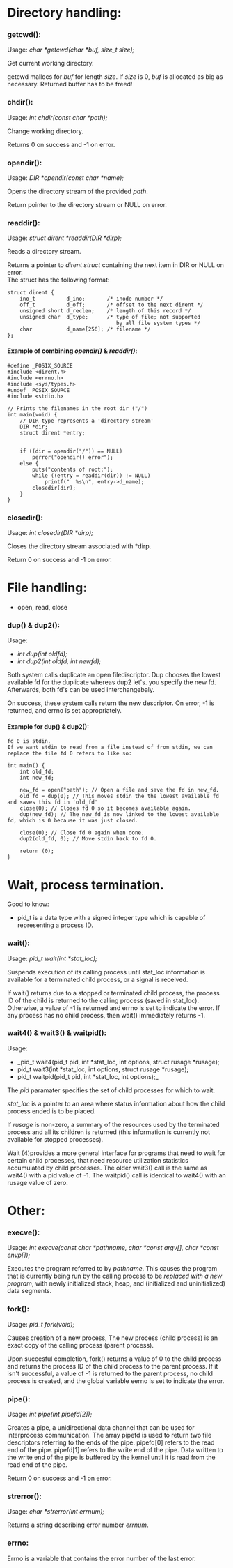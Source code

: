 # Directory handling:
### getcwd():
Usage: _char *getcwd(char *buf, size_t size);_

Get current working directory.

getcwd mallocs for _buf_ for length _size_. If _size_ is 0, _buf_ is allocated as big as necessary. Returned buffer has to be freed!

### chdir():
Usage: _int chdir(const char *path);_

Change working directory.

Returns 0 on success and -1 on error.

### opendir():
Usage: _DIR *opendir(const char *name);_

Opens the directory stream of the provided _path_.

Return pointer to the directory stream or NULL on error.

### readdir():
Usage: _struct dirent *readdir(DIR *dirp);_

Reads a directory stream.

Returns a pointer to _dirent struct_ containing the next item in DIR or NULL on error.	 
The struct has the following format:
```
struct dirent {
    ino_t          d_ino;       /* inode number */
    off_t          d_off;       /* offset to the next dirent */
    unsigned short d_reclen;    /* length of this record */
    unsigned char  d_type;      /* type of file; not supported
                                   by all file system types */
    char           d_name[256]; /* filename */
};
```

#### Example of combining _opendir()_ & _readdir()_:
```
#define _POSIX_SOURCE
#include <dirent.h>
#include <errno.h>
#include <sys/types.h>
#undef _POSIX_SOURCE
#include <stdio.h>

// Prints the filenames in the root dir ("/")
int main(void) {
	// DIR type represents a 'directory stream'
	DIR *dir;
	struct dirent *entry;


	if ((dir = opendir("/")) == NULL)
		perror("opendir() error");
	else {
		puts("contents of root:");
		while ((entry = readdir(dir)) != NULL)
			printf("  %s\n", entry->d_name);
		closedir(dir);
	}
}
```

### closedir():
Usage: _int closedir(DIR *dirp);_

Closes the directory stream associated with \*dirp.

Return 0 on success and -1 on error.

# File handling:
- open, read, close

### dup() & dup2():
Usage:
- _int dup(int oldfd);_
- _int dup2(int oldfd, int newfd);_

Both system calls duplicate an open filediscriptor. 
Dup chooses the lowest available fd for the duplicate whereas dup2 let's. you specify the new fd. 
Afterwards, both fd's can be used interchangebaly. 

On success, these system calls return the new descriptor. On error, -1 is returned, and errno is set appropriately. 

#### Example for dup() & dup2():
```
fd 0 is stdin.
If we want stdin to read from a file instead of from stdin, we can replace the file fd 0 refers to like so:

int main() {
	int old_fd;
	int new_fd;

	new_fd = open("path"); // Open a file and save the fd in new_fd.
	old_fd = dup(0); // This moves stdin the the lowest available fd and saves this fd in 'old_fd'
	close(0); // Closes fd 0 so it becomes available again.
	dup(new_fd); // The new_fd is now linked to the lowest available fd, which is 0 because it was just closed. 
	
	close(0); // Close fd 0 again when done.
	dup2(old_fd, 0); // Move stdin back to fd 0.

	return (0);
}
```

# Wait, process termination.
Good to know:
- pid_t is a data type with a signed integer type which is capable of representing a process ID.

### wait():
Usage: _pid_t wait(int *stat_loc);_

Suspends execution of its calling process until stat_loc information is available for a terminated child process, or a signal is received. 

If wait() returns due to a stopped or terminated child process, the process ID of the child is returned to the calling process (saved in stat_loc).  Otherwise, a value of -1 is returned and errno is set to indicate the error. If any process has no child process, then wait() immediately returns -1.

### wait4() & wait3() & waitpid():
Usage: 
- _pid_t wait4(pid_t pid, int *stat_loc, int options, struct rusage *rusage);
- pid_t wait3(int *stat_loc, int options, struct rusage *rusage);
- pid_t waitpid(pid_t pid, int *stat_loc, int options);_

The _pid_ paramater specifies the set of child processes for which to wait. 

_stat_loc_ is a pointer to an area where status information about how the child process ended is to be placed.

If _rusage_ is non-zero, a summary of the resources used by the terminated process and all its children is returned (this information is currently not available for stopped processes).
     
Wait (4)provides a more general interface for programs that need to wait for certain child processes, that need resource utilization statistics accumulated by child processes. The older wait3() call is the same as wait4() with a pid value of -1. The waitpid() call is identical to wait4() with an rusage value of zero.

# Other:

### execve():
Usage: _int execve(const char *pathname, char *const argv[], char *const envp[]);_

Executes the program referred to by _pathname_.  This causes
the program that is currently being run by the calling process to be
*replaced with a new program*, with newly initialized stack, heap, and
(initialized and uninitialized) data segments.

### fork():
Usage: _pid_t fork(void);_

Causes creation of a new process, The new process (child process) is an exact copy of the calling process (parent process).

Upon succesful completion, fork() returns a value of 0 to the child process and returns the process ID of the child process to the parent process. If it isn't successful, a value of -1 is returned to the parent process, no child process is created, and the global variable eerno is set to indicate the error.

### pipe():
Usage: _int pipe(int pipefd[2]);_

Creates a pipe, a unidirectional data channel that can be used for interprocess communication. The array pipefd is used to return two file descriptors referring to the ends of the pipe. pipefd[0] refers to the read end of the pipe. pipefd[1] refers to the write end of the pipe. Data written to the write end of the pipe is buffered by the kernel until it is read from the read end of the pipe.

Return 0 on success and -1 on error.

### strerror():
Usage: _char *strerror(int errnum);_

Returns a string describing error number _errnum_.

### errno:
Errno is a variable that contains the error number of the last error.
